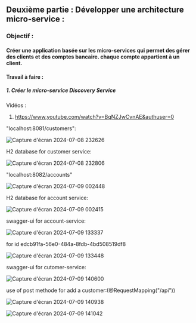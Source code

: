 ## Deuxième partie : Développer une architecture micro-service :
### Objectif :
#### Créer une application basée sur les micro-services qui permet des gérer des clients et des comptes bancaire. chaque compte appartient à un client.
#### Travail à faire :
##### 1. Créer le micro-service Discovery Service
Vidéos :

1. https://www.youtube.com/watch?v=BqNZJwCvnAE&authuser=0

"localhost:8081/customers":

![Capture d'écran 2024-07-08 232626](https://github.com/a-alhaouil/TP_SD/assets/152272492/b5adbafd-6a7a-40f7-9d2e-0389e5aa9479)

H2 database for customer service:

![Capture d'écran 2024-07-08 232806](https://github.com/a-alhaouil/TP_SD/assets/152272492/3f8b9906-fef6-44d3-a2af-c0ea8e3e732d)

"localhost:8082/accounts"

![Capture d'écran 2024-07-09 002448](https://github.com/a-alhaouil/TP_SD/assets/152272492/ba754863-73ea-4e9e-9ff2-8be74a9cbb3a)

H2 database for account service:

![Capture d'écran 2024-07-09 002415](https://github.com/a-alhaouil/TP_SD/assets/152272492/aab10866-c5cb-4a6d-b5e8-10788fdad538)


swagger-ui for account-service:

![Capture d'écran 2024-07-09 133337](https://github.com/a-alhaouil/TP_SD/assets/152272492/17460704-896e-4062-a704-ff1b9aa5e96e)

for id edcb91fa-56e0-484a-8fdb-4bd508519df8

![Capture d'écran 2024-07-09 133448](https://github.com/a-alhaouil/TP_SD/assets/152272492/2db4bad0-1594-45c9-9c59-382e4186e032)

swagger-ui for cutomer-service:

![Capture d'écran 2024-07-09 140600](https://github.com/a-alhaouil/TP_SD/assets/152272492/00efb2aa-c232-4e70-a71d-7990416c2b96)

use of post methode for add a customer:(@RequestMapping("/api"))

![Capture d'écran 2024-07-09 140938](https://github.com/a-alhaouil/TP_SD/assets/152272492/27b2bbe2-af85-4d15-bbe9-703f04d0dc72)

![Capture d'écran 2024-07-09 141042](https://github.com/a-alhaouil/TP_SD/assets/152272492/444c6f5d-6437-42d5-8346-6e940eb4ff5e)


